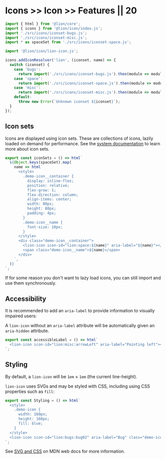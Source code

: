 # Icons >> Icon >> Features || 20

```js script
import { html } from '@lion/core';
import { icons } from '@lion/icon/index.js';
import './src/icons/iconset-bugs.js';
import './src/icons/iconset-misc.js';
import * as spaceSet from './src/icons/iconset-space.js';

import '@lion/icon/lion-icon.js';

icons.addIconResolver('lion', (iconset, name) => {
  switch (iconset) {
    case 'bugs':
      return import('./src/icons/iconset-bugs.js').then(module => module[name]);
    case 'space':
      return import('./src/icons/iconset-space.js').then(module => module[name]);
    case 'misc':
      return import('./src/icons/iconset-misc.js').then(module => module[name]);
    default:
      throw new Error(`Unknown iconset ${iconset}`);
  }
});
```

## Icon sets

Icons are displayed using icon sets. These are collections of icons, lazily loaded on demand for performance.
See the [system documentation](../../../docs/systems/icon/overview.md) to learn more about icon sets.

```js preview-story
export const iconSets = () => html`
  ${Object.keys(spaceSet).map(
    name => html`
      <style>
        .demo-icon__container {
          display: inline-flex;
          position: relative;
          flex-grow: 1;
          flex-direction: column;
          align-items: center;
          width: 80px;
          height: 80px;
          padding: 4px;
        }
        .demo-icon__name {
          font-size: 10px;
        }
      </style>
      <div class="demo-icon__container">
        <lion-icon icon-id="lion:space:${name}" aria-label="${name}"></lion-icon>
        <span class="demo-icon__name">${name}</span>
      </div>
    `,
  )}
`;
```

If for some reason you don't want to lazy load icons, you can still import and use them
synchronously.

## Accessibility

It is recommended to add an `aria-label` to provide information to visually impaired users:

A `lion-icon` without an `aria-label` attribute will be automatically given an `aria-hidden` attribute.

```js preview-story
export const accessibleLabel = () => html`
  <lion-icon icon-id="lion:misc:arrowLeft" aria-label="Pointing left"></lion-icon>
`;
```

## Styling

By default, a `lion-icon` will be `1em` × `1em` (the current line-height).

`lion-icon` uses SVGs and may be styled with CSS, including using CSS properties such as `fill`:

```js preview-story
export const Styling = () => html`
  <style>
    .demo-icon {
      width: 160px;
      height: 160px;
      fill: blue;
    }
  </style>
  <lion-icon icon-id="lion:bugs:bug02" aria-label="Bug" class="demo-icon"></lion-icon>
`;
```

See [SVG and CSS](https://developer.mozilla.org/en-US/docs/Web/SVG/Tutorial/SVG_and_CSS) on MDN web docs for more information.
